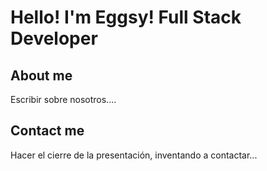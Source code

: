 # Hello! I'm Eggsy! Full Stack Developer

## About me

Escribir sobre nosotros....

## Contact me

Hacer  el cierre de la presentación, inventando a contactar... 


